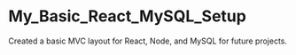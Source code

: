 # My_Basic_React_MySQL_Setup
Created a basic MVC layout for React, Node, and MySQL for future projects.
